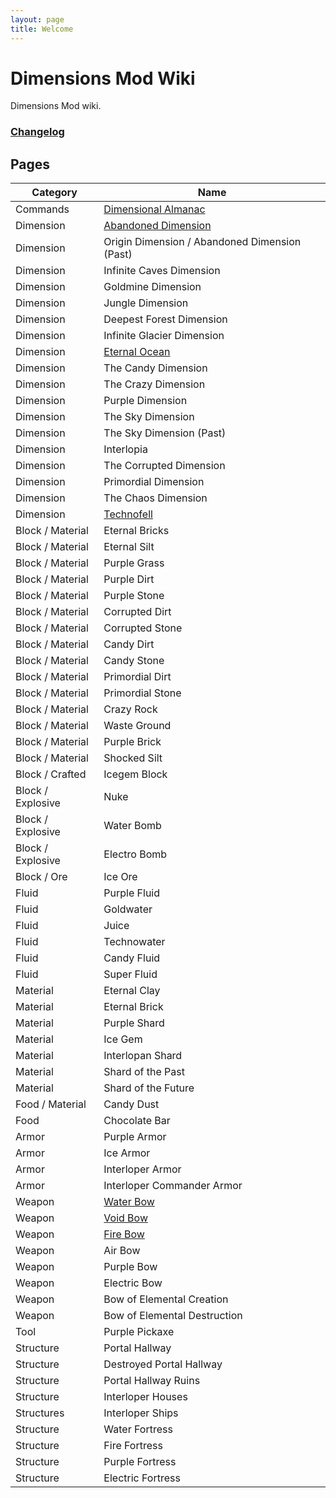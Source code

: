 ```yaml
---
layout: page
title: Welcome
---
```


# Dimensions Mod Wiki

Dimensions Mod wiki.

### [Changelog](changelog)

## Pages

| Category          | Name                                              |
| ----------------- | ------------------------------------------------- |
| Commands          | [Dimensional Almanac](command/dimensionalalmanac) |
| Dimension         | [Abandoned Dimension](dimension/abandoned-d)      |
| Dimension         | Origin Dimension / Abandoned Dimension (Past)     |
| Dimension         | Infinite Caves Dimension                          |
| Dimension         | Goldmine Dimension                                |
| Dimension         | Jungle Dimension                                  |
| Dimension         | Deepest Forest Dimension                          |
| Dimension         | Infinite Glacier Dimension                        |
| Dimension         | [Eternal Ocean](dimension/eternalocean)           |
| Dimension         | The Candy Dimension                               |
| Dimension         | The Crazy Dimension                               |
| Dimension         | Purple Dimension                                  |
| Dimension         | The Sky Dimension                                 |
| Dimension         | The Sky Dimension (Past)                          |
| Dimension         | Interlopia                                        |
| Dimension         | The Corrupted Dimension                           |
| Dimension         | Primordial Dimension                              |
| Dimension         | The Chaos Dimension                               |
| Dimension         | [Technofell](dimension/technofell)                |
| Block / Material  | Eternal Bricks                                    |
| Block / Material  | Eternal Silt                                      |
| Block / Material  | Purple Grass                                      |
| Block / Material  | Purple Dirt                                       |
| Block / Material  | Purple Stone                                      |
| Block / Material  | Corrupted Dirt                                    |
| Block / Material  | Corrupted Stone                                   |
| Block / Material  | Candy Dirt                                        |
| Block / Material  | Candy Stone                                       |
| Block / Material  | Primordial Dirt                                   |
| Block / Material  | Primordial Stone                                  |
| Block / Material  | Crazy Rock                                        |
| Block / Material  | Waste Ground                                      |
| Block / Material  | Purple Brick                                      |
| Block / Material  | Shocked Silt                                      |
| Block / Crafted   | Icegem Block                                      |
| Block / Explosive | Nuke                                              |
| Block / Explosive | Water Bomb                                        |
| Block / Explosive | Electro Bomb                                        |
| Block / Ore       | Ice Ore                                           |
| Fluid             | Purple Fluid                                      |
| Fluid             | Goldwater                                         |
| Fluid             | Juice                                             |
| Fluid             | Technowater                                       |
| Fluid             | Candy Fluid                                       |
| Fluid             | Super Fluid                                       |
| Material          | Eternal Clay                                      |
| Material          | Eternal Brick                                     |
| Material          | Purple Shard                                      |
| Material          | Ice Gem                                           |
| Material          | Interlopan Shard                                  |
| Material          | Shard of the Past                                 |
| Material          | Shard of the Future                               |
| Food / Material   | Candy Dust                                        |
| Food              | Chocolate Bar                                     |
| Armor             | Purple Armor                                      |
| Armor             | Ice Armor                                         |
| Armor             | Interloper Armor                                  |
| Armor             | Interloper Commander Armor                        |
| Weapon            | [Water Bow](weapon/waterbow)                                         |
| Weapon            | [Void Bow](weapon/voidbow)                                          |
| Weapon            | [Fire Bow](weapon/firebow)                         |
| Weapon            | Air Bow                                           |
| Weapon            | Purple Bow                                         |
| Weapon            | Electric Bow                                         |
| Weapon            | Bow of Elemental Creation                         |
| Weapon            | Bow of Elemental Destruction                       |
| Tool              | Purple Pickaxe                                    |
| Structure         | Portal Hallway                                    |
| Structure         | Destroyed Portal Hallway                          |
| Structure         | Portal Hallway Ruins                              |
| Structure         | Interloper Houses                                 |
| Structures        | Interloper Ships                                  |
| Structure         | Water Fortress                                    |
| Structure         | Fire Fortress                                     |
| Structure         | Purple Fortress                                    |
| Structure         | Electric Fortress                                     |
